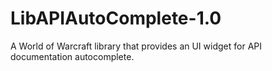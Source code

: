 # LibAPIAutoComplete-1.0

A World of Warcraft library that provides an UI widget for API documentation autocomplete.
